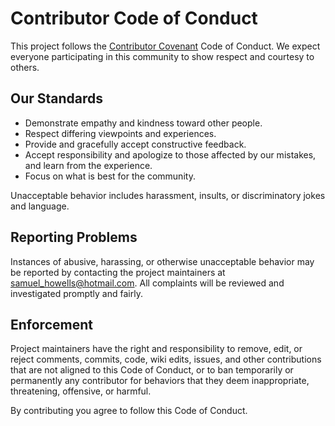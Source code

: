 # Contributor Code of Conduct

This project follows the [Contributor Covenant](https://www.contributor-covenant.org/) Code of Conduct. We expect everyone participating in this community to show respect and courtesy to others.

## Our Standards

* Demonstrate empathy and kindness toward other people.
* Respect differing viewpoints and experiences.
* Provide and gracefully accept constructive feedback.
* Accept responsibility and apologize to those affected by our mistakes, and learn from the experience.
* Focus on what is best for the community.

Unacceptable behavior includes harassment, insults, or discriminatory jokes and language.

## Reporting Problems

Instances of abusive, harassing, or otherwise unacceptable behavior may be reported by contacting the project maintainers at <samuel_howells@hotmail.com>. All complaints will be reviewed and investigated promptly and fairly.

## Enforcement

Project maintainers have the right and responsibility to remove, edit, or reject comments, commits, code, wiki edits, issues, and other contributions that are not aligned to this Code of Conduct, or to ban temporarily or permanently any contributor for behaviors that they deem inappropriate, threatening, offensive, or harmful.

By contributing you agree to follow this Code of Conduct.
